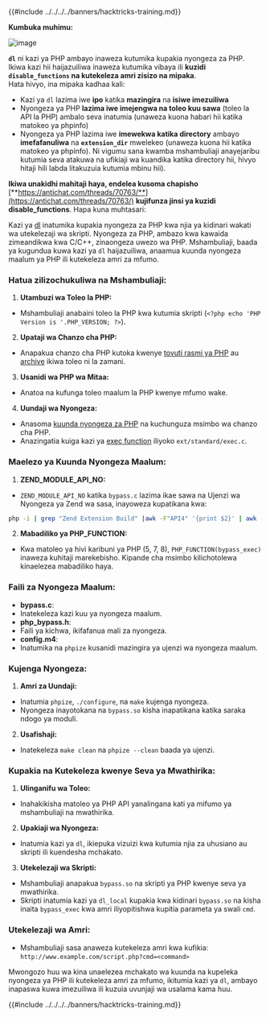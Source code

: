 {{#include ../../../../banners/hacktricks-training.md}}

**Kumbuka muhimu:**

![image](https://user-images.githubusercontent.com/84577967/174675487-a4c4ca06-194f-4725-85af-231a2f35d56c.png)

**`dl`** ni kazi ya PHP ambayo inaweza kutumika kupakia nyongeza za PHP. Ikiwa kazi hii haijazuiliwa inaweza kutumika vibaya ili **kuzidi `disable_functions` na kutekeleza amri zisizo na mipaka**.\
Hata hivyo, ina mipaka kadhaa kali:

- Kazi ya `dl` lazima iwe **ipo** katika **mazingira** na **isiwe imezuiliwa**
- Nyongeza ya PHP **lazima iwe imejengwa na toleo kuu sawa** (toleo la API la PHP) ambalo seva inatumia (unaweza kuona habari hii katika matokeo ya phpinfo)
- Nyongeza ya PHP lazima iwe **imewekwa katika directory** ambayo **imefafanuliwa** na **`extension_dir`** mwelekeo (unaweza kuona hii katika matokeo ya phpinfo). Ni vigumu sana kwamba mshambuliaji anayejaribu kutumia seva atakuwa na ufikiaji wa kuandika katika directory hii, hivyo hitaji hili labda litakuzuia kutumia mbinu hii).

**Ikiwa unakidhi mahitaji haya, endelea kusoma chapisho** [**https://antichat.com/threads/70763/**](https://antichat.com/threads/70763/) **kujifunza jinsi ya kuzidi disable_functions**. Hapa kuna muhtasari:

Kazi ya [dl](http://www.php.net/manual/en/function.dl.php) inatumika kupakia nyongeza za PHP kwa njia ya kidinari wakati wa utekelezaji wa skripti. Nyongeza za PHP, ambazo kwa kawaida zimeandikwa kwa C/C++, zinaongeza uwezo wa PHP. Mshambuliaji, baada ya kugundua kuwa kazi ya `dl` haijazuiliwa, anaamua kuunda nyongeza maalum ya PHP ili kutekeleza amri za mfumo.

### Hatua zilizochukuliwa na Mshambuliaji:

1. **Utambuzi wa Toleo la PHP:**

- Mshambuliaji anabaini toleo la PHP kwa kutumia skripti (`<?php echo 'PHP Version is '.PHP_VERSION; ?>`).

2. **Upataji wa Chanzo cha PHP:**

- Anapakua chanzo cha PHP kutoka kwenye [tovuti rasmi ya PHP](http://www.php.net/downloads.php) au [archive](http://museum.php.net) ikiwa toleo ni la zamani.

3. **Usanidi wa PHP wa Mitaa:**

- Anatoa na kufunga toleo maalum la PHP kwenye mfumo wake.

4. **Uundaji wa Nyongeza:**
- Anasoma [kuunda nyongeza za PHP](http://www.php.net/manual/en/zend.creating.php) na kuchunguza msimbo wa chanzo cha PHP.
- Anazingatia kuiga kazi ya [exec function](http://www.php.net/manual/en/function.exec.php) iliyoko `ext/standard/exec.c`.

### Maelezo ya Kuunda Nyongeza Maalum:

1. **ZEND_MODULE_API_NO:**

- `ZEND_MODULE_API_NO` katika `bypass.c` lazima ikae sawa na Ujenzi wa Nyongeza ya Zend wa sasa, inayoweza kupatikana kwa:
```bash
php -i | grep "Zend Extension Build" |awk -F"API4" '{print $2}' | awk -F"," '{print $1}'
```

2. **Mabadiliko ya PHP_FUNCTION:**
- Kwa matoleo ya hivi karibuni ya PHP (5, 7, 8), `PHP_FUNCTION(bypass_exec)` inaweza kuhitaji marekebisho. Kipande cha msimbo kilichotolewa kinaelezea mabadiliko haya.

### Faili za Nyongeza Maalum:

- **bypass.c**:
- Inatekeleza kazi kuu ya nyongeza maalum.
- **php_bypass.h**:
- Faili ya kichwa, ikifafanua mali za nyongeza.
- **config.m4**:
- Inatumika na `phpize` kusanidi mazingira ya ujenzi wa nyongeza maalum.

### Kujenga Nyongeza:

1. **Amri za Uundaji:**

- Inatumia `phpize`, `./configure`, na `make` kujenga nyongeza.
- Nyongeza inayotokana na `bypass.so` kisha inapatikana katika saraka ndogo ya moduli.

2. **Usafishaji:**
- Inatekeleza `make clean` na `phpize --clean` baada ya ujenzi.

### Kupakia na Kutekeleza kwenye Seva ya Mwathirika:

1. **Ulinganifu wa Toleo:**

- Inahakikisha matoleo ya PHP API yanalingana kati ya mifumo ya mshambuliaji na mwathirika.

2. **Upakiaji wa Nyongeza:**

- Inatumia kazi ya `dl`, ikiepuka vizuizi kwa kutumia njia za uhusiano au skripti ili kuendesha mchakato.

3. **Utekelezaji wa Skripti:**
- Mshambuliaji anapakua `bypass.so` na skripti ya PHP kwenye seva ya mwathirika.
- Skripti inatumia kazi ya `dl_local` kupakia kwa kidinari `bypass.so` na kisha inaita `bypass_exec` kwa amri iliyopitishwa kupitia parameta ya swali `cmd`.

### Utekelezaji wa Amri:

- Mshambuliaji sasa anaweza kutekeleza amri kwa kufikia: `http://www.example.com/script.php?cmd=<command>`

Mwongozo huu wa kina unaelezea mchakato wa kuunda na kupeleka nyongeza ya PHP ili kutekeleza amri za mfumo, ikitumia kazi ya `dl`, ambayo inapaswa kuwa imezuiliwa ili kuzuia uvunjaji wa usalama kama huu.

{{#include ../../../../banners/hacktricks-training.md}}
